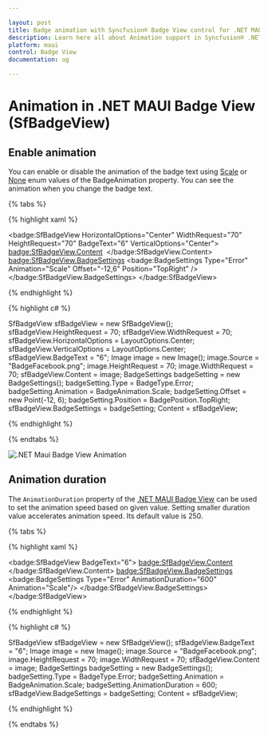 ```yaml
---

layout: post
title: Badge animation with Syncfusion® Badge View control for .NET MAUI
description: Learn here all about Animation support in Syncfusion® .NET MAUI Badge View (SfBadgeView) control and more.
platform: maui
control: Badge View
documentation: ug

---
```


# Animation in .NET MAUI Badge View (SfBadgeView)

## Enable animation

You can enable or disable the animation of the badge text using [Scale](https://help.syncfusion.com/cr/maui/Syncfusion.Maui.Core.BadgeAnimation.html#Syncfusion_Maui_Core_BadgeAnimation_Scale) or [None](https://help.syncfusion.com/cr/maui/Syncfusion.Maui.Core.BadgeAnimation.html#Syncfusion_Maui_Core_BadgeAnimation_None) enum values of the BadgeAnimation property. You can see the animation when you change the badge text.

{% tabs %}

{% highlight xaml %}

<badge:SfBadgeView HorizontalOptions="Center"  WidthRequest="70" HeightRequest="70" BadgeText="6" 
                               VerticalOptions="Center">
        <badge:SfBadgeView.Content>
            <Image Source="BadgeFacebook.png" HeightRequest="70" WidthRequest="70"  />
        </badge:SfBadgeView.Content>
        <badge:SfBadgeView.BadgeSettings>
            <badge:BadgeSettings Type="Error" Animation="Scale" Offset="-12,6" Position="TopRight" />
        </badge:SfBadgeView.BadgeSettings>
</badge:SfBadgeView>

{% endhighlight %}

{% highlight c# %}

SfBadgeView sfBadgeView = new SfBadgeView();
sfBadgeView.HeightRequest = 70;
sfBadgeView.WidthRequest = 70;
sfBadgeView.HorizontalOptions = LayoutOptions.Center;
sfBadgeView.VerticalOptions = LayoutOptions.Center;
sfBadgeView.BadgeText = "6";
Image image = new Image();
image.Source = "BadgeFacebook.png";
image.HeightRequest = 70;
image.WidthRequest = 70;
sfBadgeView.Content = image;
BadgeSettings badgeSetting = new BadgeSettings();
badgeSetting.Type = BadgeType.Error;
badgeSetting.Animation = BadgeAnimation.Scale;
badgeSetting.Offset = new Point(-12, 6);
badgeSetting.Position = BadgePosition.TopRight;
sfBadgeView.BadgeSettings = badgeSetting;
Content = sfBadgeView;
    
{% endhighlight %}

{% endtabs %}

![.NET Maui Badge View Animation](animation_images/net_maui_badge_view_animation.gif)

## Animation duration

The `AnimationDuration` property of the [.NET MAUI Badge View](https://www.syncfusion.com/maui-controls/maui-badge-view) can be used to set the animation speed based on given value. Setting smaller duration value accelerates animation speed. Its default value is 250.

{% tabs %}

{% highlight xaml %}

<badge:SfBadgeView BadgeText="6">
        <badge:SfBadgeView.Content>
            <Image Source="BadgeFacebook.png" HeightRequest="70" WidthRequest="70"  />
        </badge:SfBadgeView.Content>
        <badge:SfBadgeView.BadgeSettings>
            <badge:BadgeSettings Type="Error" AnimationDuration="600" Animation="Scale"/>
        </badge:SfBadgeView.BadgeSettings>
</badge:SfBadgeView>

{% endhighlight %}

{% highlight c# %}

SfBadgeView sfBadgeView = new SfBadgeView();
sfBadgeView.BadgeText = "6";
Image image = new Image();
image.Source = "BadgeFacebook.png";
image.HeightRequest = 70;
image.WidthRequest = 70;
sfBadgeView.Content = image;
BadgeSettings badgeSetting = new BadgeSettings();
badgeSetting.Type = BadgeType.Error;
badgeSetting.Animation = BadgeAnimation.Scale;
badgeSetting.AnimationDuration = 600;
sfBadgeView.BadgeSettings = badgeSetting;
Content = sfBadgeView;
    
{% endhighlight %}

{% endtabs %}
